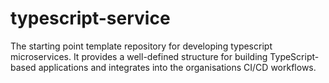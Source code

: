 # typescript-service
The starting point template repository for developing typescript microservices. It provides a well-defined structure for building TypeScript-based applications and integrates into the organisations CI/CD workflows.
